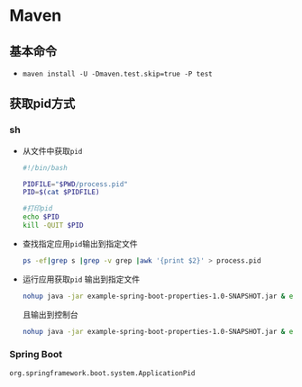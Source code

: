 # Maven

## 基本命令

* `maven install -U -Dmaven.test.skip=true -P test`



## 获取pid方式

### sh

* 从文件中获取`pid` 

  ```sh
  #!/bin/bash
  
  PIDFILE="$PWD/process.pid"
  PID=$(cat $PIDFILE)
  
  #打印pid
  echo $PID
  kill -QUIT $PID
  ```

* 查找指定应用`pid`输出到指定文件

  ```sh
  ps -ef|grep s |grep -v grep |awk '{print $2}' > process.pid
  ```

* 运行应用获取`pid` 输出到指定文件

  ```sh
  nohup java -jar example-spring-boot-properties-1.0-SNAPSHOT.jar & echo $! > pid.pid
  ```

  且输出到控制台

  ```sh
  nohup java -jar example-spring-boot-properties-1.0-SNAPSHOT.jar & echo $! |tee pid.pid
  ```


### Spring Boot

`org.springframework.boot.system.ApplicationPid`